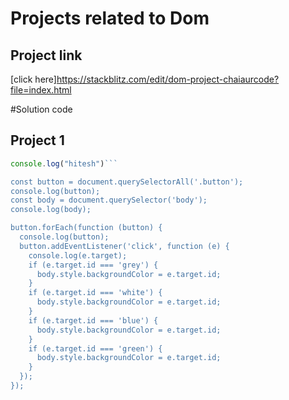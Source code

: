 # Projects related to Dom

## Project link
[click here]https://stackblitz.com/edit/dom-project-chaiaurcode?file=index.html

#Solution code 

## Project 1

```javascript 
console.log("hitesh")```

const button = document.querySelectorAll('.button');
console.log(button);
const body = document.querySelector('body');
console.log(body);

button.forEach(function (button) {
  console.log(button);
  button.addEventListener('click', function (e) {
    console.log(e.target);
    if (e.target.id === 'grey') {
      body.style.backgroundColor = e.target.id;
    }
    if (e.target.id === 'white') {
      body.style.backgroundColor = e.target.id;
    }
    if (e.target.id === 'blue') {
      body.style.backgroundColor = e.target.id;
    }
    if (e.target.id === 'green') {
      body.style.backgroundColor = e.target.id;
    }
  });
});
